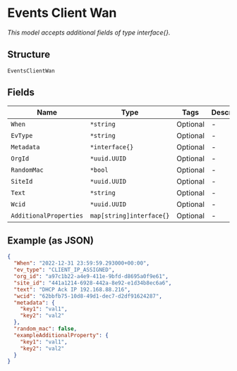
# Events Client Wan

*This model accepts additional fields of type interface{}.*

## Structure

`EventsClientWan`

## Fields

| Name | Type | Tags | Description |
|  --- | --- | --- | --- |
| `When` | `*string` | Optional | - |
| `EvType` | `*string` | Optional | - |
| `Metadata` | `*interface{}` | Optional | - |
| `OrgId` | `*uuid.UUID` | Optional | - |
| `RandomMac` | `*bool` | Optional | - |
| `SiteId` | `*uuid.UUID` | Optional | - |
| `Text` | `*string` | Optional | - |
| `Wcid` | `*uuid.UUID` | Optional | - |
| `AdditionalProperties` | `map[string]interface{}` | Optional | - |

## Example (as JSON)

```json
{
  "When": "2022-12-31 23:59:59.293000+00:00",
  "ev_type": "CLIENT_IP_ASSIGNED",
  "org_id": "a97c1b22-a4e9-411e-9bfd-d8695a0f9e61",
  "site_id": "441a1214-6928-442a-8e92-e1d34b8ec6a6",
  "text": "DHCP Ack IP 192.168.88.216",
  "wcid": "62bbfb75-10d8-49d1-dec7-d2df91624287",
  "metadata": {
    "key1": "val1",
    "key2": "val2"
  },
  "random_mac": false,
  "exampleAdditionalProperty": {
    "key1": "val1",
    "key2": "val2"
  }
}
```

